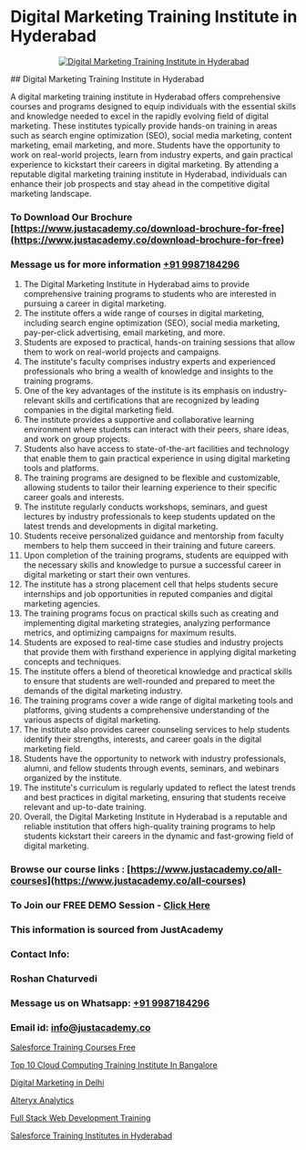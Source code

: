 # Digital Marketing Training Institute in Hyderabad

<p align="center">
  <a href="https://justacademy.co/course-detail/digital-marketing">
    <img src="https://justacademy.co/storage2/course_image/1676636720_course_image.webp" alt="Digital Marketing Training Institute in Hyderabad">
  </a>
</p>
## Digital Marketing Training Institute in Hyderabad

A digital marketing training institute in Hyderabad offers comprehensive courses and programs designed to equip individuals with the essential skills and knowledge needed to excel in the rapidly evolving field of digital marketing. These institutes typically provide hands-on training in areas such as search engine optimization (SEO), social media marketing, content marketing, email marketing, and more. Students have the opportunity to work on real-world projects, learn from industry experts, and gain practical experience to kickstart their careers in digital marketing. By attending a reputable digital marketing training institute in Hyderabad, individuals can enhance their job prospects and stay ahead in the competitive digital marketing landscape.
### To Download Our Brochure [https://www.justacademy.co/download-brochure-for-free](https://www.justacademy.co/download-brochure-for-free)
### Message us for more information [+91 9987184296](https://api.whatsapp.com/send?phone=919987184296)
1) The Digital Marketing Institute in Hyderabad aims to provide comprehensive training programs to students who are interested in pursuing a career in digital marketing. 
2) The institute offers a wide range of courses in digital marketing, including search engine optimization (SEO), social media marketing, pay-per-click advertising, email marketing, and more. 
3) Students are exposed to practical, hands-on training sessions that allow them to work on real-world projects and campaigns. 
4) The institute's faculty comprises industry experts and experienced professionals who bring a wealth of knowledge and insights to the training programs. 
5) One of the key advantages of the institute is its emphasis on industry-relevant skills and certifications that are recognized by leading companies in the digital marketing field. 
6) The institute provides a supportive and collaborative learning environment where students can interact with their peers, share ideas, and work on group projects. 
7) Students also have access to state-of-the-art facilities and technology that enable them to gain practical experience in using digital marketing tools and platforms. 
8) The training programs are designed to be flexible and customizable, allowing students to tailor their learning experience to their specific career goals and interests. 
9) The institute regularly conducts workshops, seminars, and guest lectures by industry professionals to keep students updated on the latest trends and developments in digital marketing. 
10) Students receive personalized guidance and mentorship from faculty members to help them succeed in their training and future careers. 
11) Upon completion of the training programs, students are equipped with the necessary skills and knowledge to pursue a successful career in digital marketing or start their own ventures. 
12) The institute has a strong placement cell that helps students secure internships and job opportunities in reputed companies and digital marketing agencies. 
13) The training programs focus on practical skills such as creating and implementing digital marketing strategies, analyzing performance metrics, and optimizing campaigns for maximum results. 
14) Students are exposed to real-time case studies and industry projects that provide them with firsthand experience in applying digital marketing concepts and techniques. 
15) The institute offers a blend of theoretical knowledge and practical skills to ensure that students are well-rounded and prepared to meet the demands of the digital marketing industry. 
16) The training programs cover a wide range of digital marketing tools and platforms, giving students a comprehensive understanding of the various aspects of digital marketing. 
17) The institute also provides career counseling services to help students identify their strengths, interests, and career goals in the digital marketing field. 
18) Students have the opportunity to network with industry professionals, alumni, and fellow students through events, seminars, and webinars organized by the institute. 
19) The institute's curriculum is regularly updated to reflect the latest trends and best practices in digital marketing, ensuring that students receive relevant and up-to-date training. 
20) Overall, the Digital Marketing Institute in Hyderabad is a reputable and reliable institution that offers high-quality training programs to help students kickstart their careers in the dynamic and fast-growing field of digital marketing.

### Browse our course links : [https://www.justacademy.co/all-courses](https://www.justacademy.co/all-courses) 
### To Join our FREE DEMO Session - [Click Here](https://www.justacademy.co/register-for-course-demo)


### This information is sourced from JustAcademy
### Contact Info:
### Roshan Chaturvedi
### Message us on Whatsapp: [+91 9987184296](https://api.whatsapp.com/send?phone=919987184296)
### Email id: [info@justacademy.co](mailto:info@justacademy.co)
                
[Salesforce Training Courses Free](https://www.linkedin.com/pulse/salesforce-training-courses-free-justacademy-sunnyvale-4jxmc?trackingId=JNAY3Tr%2Bzsqu7prdgVV0OQ%3D%3D&lipi=urn%3Ali%3Apage%3Ad_flagship3_company_admin%3BNFdqqfBkQamwMdOz7MGZnA%3D%3D)

[Top 10 Cloud Computing Training Institute In Bangalore](https://www.linkedin.com/pulse/top-10-cloud-computing-training-institute-l8yoc?trackingId=cQwmt9IqllA9CVjQFaGbsA%3D%3D&lipi=urn%3Ali%3Apage%3Ad_flagship3_company_admin%3Bl%2F2BBmIARsmtdD8COUq0ig%3D%3D)

[Digital Marketing in Delhi](https://medium.com/@kamblerajas684/digital-marketing-in-delhi-6e5f4277c1cd)

[Alteryx Analytics](https://medium.com/@abhidnya.1068/alteryx-analytics-0ee5670ac2c2)

[Full Stack Web Development Training](https://justacademyin.github.io/Articles/Full-Stack-Web-Development-Training)

[Salesforce Training Institutes in Hyderabad](https://justacademyin.github.io/justacademy/salesforce-training-institutes-in-hyderabad)

